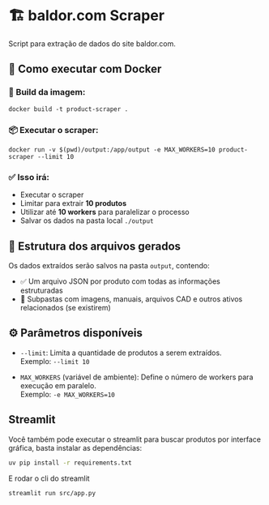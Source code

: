 # 🏗️ baldor.com Scraper

Script para extração de dados do site baldor.com.

## 🚀 Como executar com Docker

### 🔧 Build da imagem:

```
docker build -t product-scraper .
```

### 📦 Executar o scraper:

```
docker run -v $(pwd)/output:/app/output -e MAX_WORKERS=10 product-scraper --limit 10
```

### ✅ Isso irá:
- Executar o scraper
- Limitar para extrair **10 produtos**
- Utilizar até **10 workers** para paralelizar o processo
- Salvar os dados na pasta local `./output`

## 📁 Estrutura dos arquivos gerados

Os dados extraídos serão salvos na pasta `output`, contendo:
- ✅ Um arquivo JSON por produto com todas as informações estruturadas
- 📂 Subpastas com imagens, manuais, arquivos CAD e outros ativos relacionados (se existirem)

## ⚙️ Parâmetros disponíveis

- `--limit`: Limita a quantidade de produtos a serem extraídos.  
Exemplo: `--limit 10`

- `MAX_WORKERS` (variável de ambiente): Define o número de workers para execução em paralelo.  
Exemplo: `-e MAX_WORKERS=10`



## Streamlit

Você também pode executar o streamlit para buscar produtos por interface gráfica, basta instalar as dependências:

```bash
uv pip install -r requirements.txt
```

E rodar o cli do streamlit
```bash
streamlit run src/app.py
```
